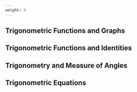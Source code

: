 ```yaml
---
weight: 6
---
```


## Trigonometric Functions and Graphs

## Trigonometric Functions and Identities

## Trigonometry and Measure of Angles

## Trigonometric Equations